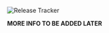 ![Release Tracker](https://github.com/arush-sal/greetd/workflows/Release%20Tracker/badge.svg)

**MORE INFO TO BE ADDED LATER**

